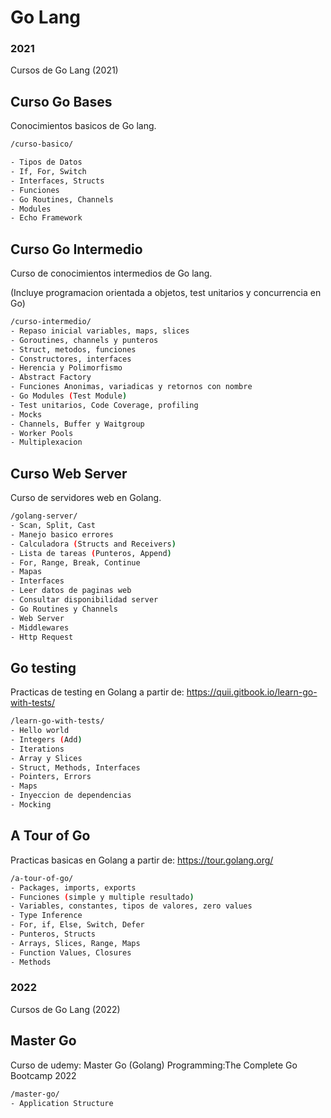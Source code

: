 
# Go Lang
### 2021
Cursos de Go Lang (2021)

## Curso Go Bases

Conocimientos basicos de Go lang.

```bash
/curso-basico/

- Tipos de Datos
- If, For, Switch
- Interfaces, Structs
- Funciones
- Go Routines, Channels
- Modules
- Echo Framework
```

## Curso Go Intermedio

Curso de conocimientos intermedios de Go lang. 

(Incluye programacion orientada a objetos, test unitarios y concurrencia en Go)

```bash
/curso-intermedio/
- Repaso inicial variables, maps, slices
- Goroutines, channels y punteros
- Struct, metodos, funciones 
- Constructores, interfaces
- Herencia y Polimorfismo
- Abstract Factory
- Funciones Anonimas, variadicas y retornos con nombre
- Go Modules (Test Module)
- Test unitarios, Code Coverage, profiling
- Mocks
- Channels, Buffer y Waitgroup
- Worker Pools
- Multiplexacion
```

## Curso Web Server

Curso de servidores web en Golang. 

```bash
/golang-server/
- Scan, Split, Cast
- Manejo basico errores
- Calculadora (Structs and Receivers)
- Lista de tareas (Punteros, Append)
- For, Range, Break, Continue
- Mapas
- Interfaces
- Leer datos de paginas web
- Consultar disponibilidad server
- Go Routines y Channels
- Web Server
- Middlewares
- Http Request
```

## Go testing

Practicas de testing en Golang a partir de:
https://quii.gitbook.io/learn-go-with-tests/

```bash
/learn-go-with-tests/
- Hello world
- Integers (Add)
- Iterations
- Array y Slices
- Struct, Methods, Interfaces
- Pointers, Errors
- Maps
- Inyeccion de dependencias
- Mocking
```

## A Tour of Go
Practicas basicas en Golang a partir de:
https://tour.golang.org/

```bash
/a-tour-of-go/
- Packages, imports, exports
- Funciones (simple y multiple resultado)
- Variables, constantes, tipos de valores, zero values
- Type Inference
- For, if, Else, Switch, Defer
- Punteros, Structs
- Arrays, Slices, Range, Maps
- Function Values, Closures
- Methods
```

### 2022
Cursos de Go Lang (2022)
## Master Go
Curso de udemy: Master Go (Golang) Programming:The Complete Go Bootcamp 2022

```bash
/master-go/
- Application Structure
```